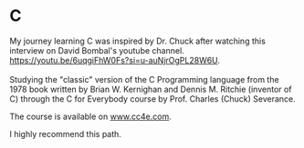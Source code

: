 <h1>C</h1> 

My journey learning C was inspired by Dr. Chuck after watching this interview on David Bombal's youtube channel. 
<br>
https://youtu.be/6uqgiFhW0Fs?si=u-auNjrOgPL28W6U. 
<br>
<br>
Studying the "classic" version of the C Programming language from the 1978 book written by Brian W. Kernighan and Dennis M. Ritchie (inventor of C)
through the C for Everybody course by Prof. Charles (Chuck) Severance.

The course is available on www.cc4e.com.

I highly recommend this path.

